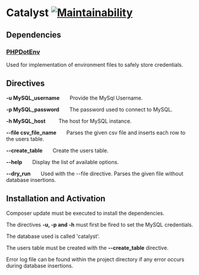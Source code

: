 # Catalyst [![Maintainability](https://api.codeclimate.com/v1/badges/fc59ecf978df906c9065/maintainability)](https://codeclimate.com/github/gmrsagar/catalyst/maintainability)

## Dependencies

### [PHPDotEnv](https://github.com/vlucas/phpdotenv)
Used for implementation of environment files to safely store credentials.

## Directives

__-u MySQL_username__ &nbsp; &nbsp; &nbsp; Provide the MySql Username.

__-p MySQL_password__ &nbsp; &nbsp; &nbsp; The password used to connect to MySQL.

__-h MySQL_host__ &nbsp; &nbsp; &nbsp; &nbsp; The host for MySQL instance.

__--file csv_file_name__ &nbsp; &nbsp; &nbsp; Parses the given csv file and inserts each row to the users table.

__--create_table__ &nbsp; &nbsp; &nbsp; Create the users table.

__--help__ &nbsp; &nbsp; &nbsp; Display the list of available options.

__--dry_run__ &nbsp; &nbsp; &nbsp; Used with the --file directive. Parses the given file without database insertions.

## Installation and Activation

Composer update must be executed to install the dependencies.

The directives __-u, -p and -h__ must first be fired to set the MySQL credentials.

The database used is called 'catalyst'. 

The users table must be created with the __--create_table__ directive.

Error log file can be found within the project directory if any error occurs during database insertions.

